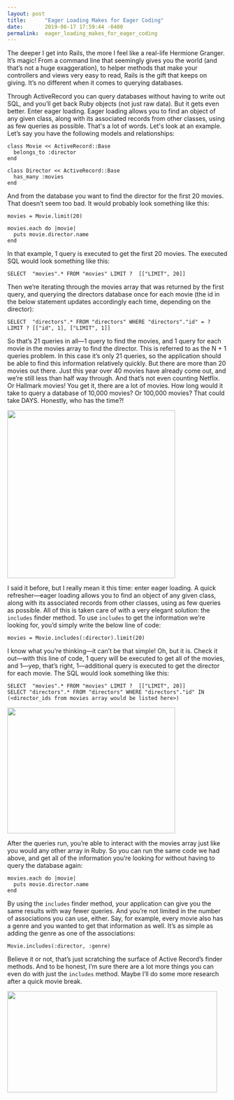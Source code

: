 ```yaml
---
layout: post
title:      "Eager Loading Makes for Eager Coding"
date:       2019-06-17 17:59:44 -0400
permalink:  eager_loading_makes_for_eager_coding
---
```



The deeper I get into Rails, the more I feel like a real-life Hermione Granger. It’s magic! From a command line that seemingly gives you the world (and that’s not a huge exaggeration), to helper methods that make your controllers and views very easy to read, Rails is the gift that keeps on giving. It’s no different when it comes to querying databases.

Through ActiveRecord you can query databases without having to write out SQL, and you’ll get back Ruby objects (not just raw data). But it gets even better. Enter eager loading. Eager loading allows you to find an object of any given class, along with its associated records from other classes, using as few queries as possible. That's a lot of words. Let's look at an example. Let’s say you have the following models and relationships:

```
class Movie << ActiveRecord::Base
  belongs_to :director
end
```

```
class Director << ActiveRecord::Base
  has_many :movies
end
```

And from the database you want to find the director for the first 20 movies. That doesn’t seem too bad. It would probably look something like this:

```
movies = Movie.limit(20)

movies.each do |movie|
  puts movie.director.name
end
```

In that example, 1 query is executed to get the first 20 movies. The executed SQL would look something like this:
```
SELECT  "movies".* FROM "movies" LIMIT ?  [["LIMIT", 20]]
```

Then we’re iterating through the movies array that was returned by the first query, and querying the directors database once for each movie (the id in the below statement updates accordingly each time, depending on the director):
```
SELECT  "directors".* FROM "directors" WHERE "directors"."id" = ? LIMIT ? [["id", 1], ["LIMIT", 1]]
```

So that’s 21 queries in all—1 query to find the movies, and 1 query for each movie in the movies array to find the director. This is referred to as the N + 1 queries problem. In this case it’s only 21 queries, so the application should be able to find this information relatively quickly. But there are more than 20 movies out there. Just this year over 40 movies have already come out, and we’re still less than half way through. And that’s not even counting Netflix. Or Hallmark movies! You get it, there are a lot of movies. How long would it take to query a database of 10,000 movies? Or 100,000 movies? That could take DAYS. Honestly, who has the time?!

<img src="https://media.giphy.com/media/LQvEYZn2g6KQ5NWPdz/giphy.gif" width="384px" height="384px">

I said it before, but I really mean it this time: enter eager loading. A quick refresher—eager loading allows you to find an object of any given class, along with its associated records from other classes, using as few queries as possible. All of this is taken care of with a very elegant solution: the `includes` finder method. To use `includes` to get the information we’re looking for, you’d simply write the below line of code:
```
movies = Movie.includes(:director).limit(20)
```

I know what you’re thinking—it can’t be that simple! Oh, but it is. Check it out—with this line of code, 1 query will be executed to get all of the movies, and 1—yep, that’s right, 1—additional query is executed to get the director for each movie. The SQL would look something like this:

```
SELECT  "movies".* FROM "movies" LIMIT ?  [["LIMIT", 20]]
SELECT "directors".* FROM "directors" WHERE "directors"."id" IN (<director_ids from movies array would be listed here>)
```

<img src="https://media.giphy.com/media/dQlgGuy4e2z8Rdk976/giphy.gif" width="384px" height="288px">

After the queries run, you’re able to interact with the movies array just like you would any other array in Ruby. So you can run the same code we had above, and get all of the information you’re looking for without having to query the database again:

```
movies.each do |movie|
  puts movie.director.name
end
```

By using the `includes` finder method, your application can give you the same results with way fewer queries. And you’re not limited in the number of associations you can use, either. Say, for example, every movie also has a genre and you wanted to get that information as well. It’s as simple as adding the genre as one of the associations:

```
Movie.includes(:director, :genre)
```

Believe it or not, that’s just scratching the surface of Active Record’s finder methods. And to be honest, I’m sure there are a lot more things you can even do with just the `includes` method. Maybe I’ll do some more research after a quick movie break.

<img src="https://media.giphy.com/media/Bzebpz5rnyBb2/giphy.gif" width="480px" height="232px">
